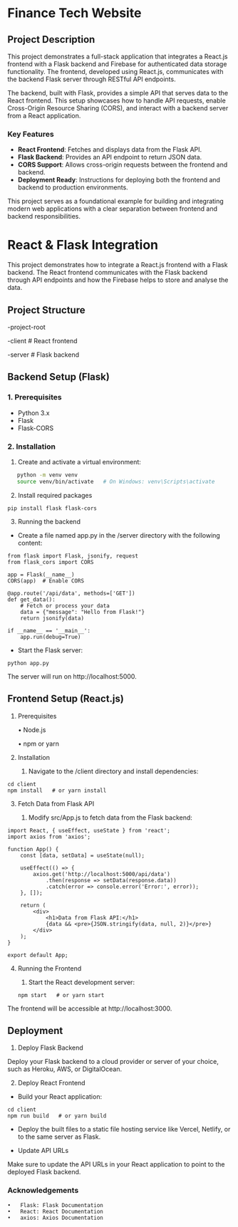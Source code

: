 
# Finance Tech Website

## Project Description

This project demonstrates a full-stack application that integrates a React.js frontend with a Flask backend and Firebase for authenticated data storage functionality. The frontend, developed using React.js, communicates with the backend Flask server through RESTful API endpoints. 

The backend, built with Flask, provides a simple API that serves data to the React frontend. This setup showcases how to handle API requests, enable Cross-Origin Resource Sharing (CORS), and interact with a backend server from a React application.

### Key Features

- **React Frontend**: Fetches and displays data from the Flask API.
- **Flask Backend**: Provides an API endpoint to return JSON data.
- **CORS Support**: Allows cross-origin requests between the frontend and backend.
- **Deployment Ready**: Instructions for deploying both the frontend and backend to production environments.

This project serves as a foundational example for building and integrating modern web applications with a clear separation between frontend and backend responsibilities.

# React & Flask Integration

This project demonstrates how to integrate a React.js frontend with a Flask backend. The React frontend communicates with the Flask backend through API endpoints and how the Firebase helps to store and analyse the data.

## Project Structure
-project-root

-client       # React frontend

-server       # Flask backend

## Backend Setup (Flask)

### 1. Prerequisites

- Python 3.x
- Flask
- Flask-CORS

### 2. Installation

1. Create and activate a virtual environment:

```bash
   python -m venv venv
   source venv/bin/activate   # On Windows: venv\Scripts\activate
```
2. Install required packages
```
pip install flask flask-cors
```
3. Running the backend

- Create a file named app.py in the /server directory with the following content:
```
from flask import Flask, jsonify, request
from flask_cors import CORS

app = Flask(__name__)
CORS(app)  # Enable CORS

@app.route('/api/data', methods=['GET'])
def get_data():
    # Fetch or process your data
    data = {"message": "Hello from Flask!"}
    return jsonify(data)

if __name__ == '__main__':
    app.run(debug=True)
```
- Start the Flask server:
```
python app.py
```
 The server will run on http://localhost:5000.

## Frontend Setup (React.js)

1. Prerequisites

	•	Node.js

	•	npm or yarn

2. Installation

	1.	Navigate to the /client directory and install dependencies:
```
cd client
npm install   # or yarn install
```

3. Fetch Data from Flask API

	1.	Modify src/App.js to fetch data from the Flask backend:

```
import React, { useEffect, useState } from 'react';
import axios from 'axios';

function App() {
    const [data, setData] = useState(null);

    useEffect(() => {
        axios.get('http://localhost:5000/api/data')
            .then(response => setData(response.data))
            .catch(error => console.error('Error:', error));
    }, []);

    return (
        <div>
            <h1>Data from Flask API:</h1>
            {data && <pre>{JSON.stringify(data, null, 2)}</pre>}
        </div>
    );
}

export default App;
```

4. Running the Frontend

	1.	Start the React development server:

    ```
    npm start   # or yarn start
    ```

The frontend will be accessible at http://localhost:3000.

## Deployment

1. Deploy Flask Backend

Deploy your Flask backend to a cloud provider or server of your choice, such as Heroku, AWS, or DigitalOcean.

2. Deploy React Frontend

-	Build your React application:

```
cd client
npm run build   # or yarn build
```

-	Deploy the built files to a static file hosting service like Vercel, Netlify, or to the same server as Flask.

- Update API URLs

Make sure to update the API URLs in your React application to point to the deployed Flask backend.

### Acknowledgements

    •	Flask: Flask Documentation
    •	React: React Documentation
    •	axios: Axios Documentation

